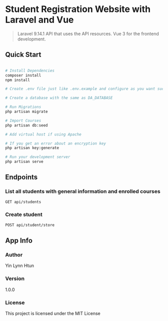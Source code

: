 # Student Registration Website with Laravel and Vue

> Laravel 9.14.1 API that uses the API resources. Vue 3 for the frontend development.

## Quick Start

```bash

# Install Dependencies
composer install
npm install

# Create .env file just like .env.example and configure as you want such as DB_DATABASE

# Create a database with the same as DA_DATABASE

# Run Migrations
php artisan migrate

# Import Courses
php artisan db:seed

# Add virtual host if using Apache

# If you get an error about an encryption key
php artisan key:generate

# Run your development server
php artisan serve

```

## Endpoints

### List all students with general information and enrolled courses

```bash
GET api/students
```

### Create student

```bash
POST api/student/store
```

## App Info

### Author

Yin Lynn Htun


### Version

1.0.0

### License

This project is licensed under the MIT License
